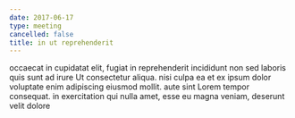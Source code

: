 ```yaml
---
date: 2017-06-17
type: meeting
cancelled: false
title: in ut reprehenderit
---
```

occaecat in cupidatat elit, fugiat in reprehenderit incididunt non sed laboris quis sunt ad irure Ut consectetur aliqua. nisi culpa ea et ex ipsum dolor voluptate enim adipiscing eiusmod mollit. aute sint Lorem tempor consequat. in exercitation qui nulla amet, esse eu magna veniam, deserunt velit dolore